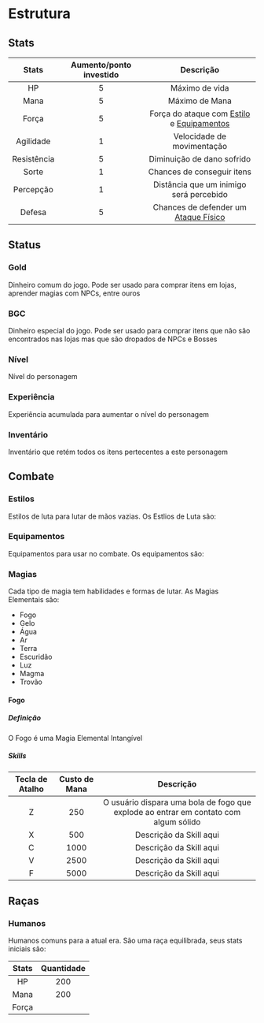 # Estrutura 

## <a name="stats"> Stats

Stats       | Aumento/ponto investido   | Descrição
:-----:     | :-----------------------: | :--------:
HP          | 5                         | Máximo de vida
Mana        | 5                         | Máximo de Mana
Força       | 5                         | Força do ataque com [Estilo](#combate_estilos) e [Equipamentos](#combate_equipamentos)
Agilidade   | 1                         | Velocidade de movimentação
Resistência | 5                         | Diminuição de dano sofrido
Sorte       | 1                         | Chances de conseguir itens
Percepção   | 1                         | Distância que um inimigo será percebido
Defesa      | 5                         | Chances de defender um [Ataque Físico](#combate_estilos)

## <a name="status"> Status

### <a name="status_gold"> Gold
Dinheiro comum do jogo. Pode ser usado para comprar itens em lojas, aprender magias com NPCs, entre ouros

### <a name="status_bgc"> BGC
Dinheiro especial do jogo. Pode ser usado para comprar itens que não são encontrados nas lojas mas que são dropados de NPCs e Bosses

### <a name="status_nivel"> Nível
Nível do personagem

### <a name="status_experiencia"> Experiência
Experiência acumulada para aumentar o nível do personagem

### <a name="status_inventario"> Inventário
Inventário que retém todos os itens pertecentes a este personagem

## <a name="combate"> Combate

### <a name="combate_estilos"> Estilos
Estilos de luta para lutar de mãos vazias. Os Estlios de Luta são:

### <a name="combate_equipamentos"> Equipamentos
Equipamentos para usar no combate. Os equipamentos são:

### <a name="combate_magias"> Magias
Cada tipo de magia tem habilidades e formas de lutar. As Magias Elementais são:
- Fogo
- Gelo
- Água
- Ar
- Terra
- Escuridão
- Luz
- Magma
- Trovão

#### <a name="combate_magias_fogo"> Fogo

##### <a name="combate_magias_fogo_definicao"> Definição
O Fogo é uma Magia Elemental Intangível

##### <a name="combate_magias_fogo_skills"> Skills

Tecla de Atalho | Custo de Mana | Descrição
:-------------: | :-----------: | :-------:
Z               | 250           | O usuário dispara uma bola de fogo que explode ao entrar em contato com algum sólido
X               | 500           | Descrição da Skill aqui
C               | 1000          | Descrição da Skill aqui
V               | 2500          | Descrição da Skill aqui
F               | 5000          | Descrição da Skill aqui

## <a name="racas"> Raças

### <a name="racas_"> Humanos
Humanos comuns para a atual era. São uma raça equilibrada, seus stats iniciais são:

Stats   | Quantidade
:-----: | :----:
HP      | 200
Mana    | 200
Força   | 
